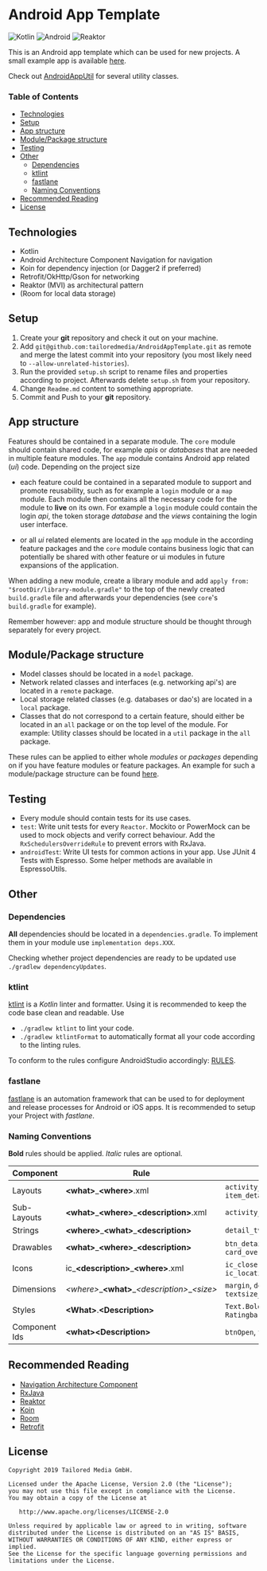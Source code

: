 # Android App Template
![Kotlin](https://img.shields.io/badge/Language-Kotlin-orange.svg) ![Android](https://img.shields.io/badge/Platform-Android-green.svg) ![Reaktor](https://img.shields.io/badge/Architecture-Reaktor-red.svg)

This is an Android app template which can be used for new projects. A small example app is available [here](https://github.com/tailoredmedia/AndroidAppTemplateExample).

Check out [AndroidAppUtil](https://github.com/tailoredmedia/AndroidAppUtil) for several utility classes.

### Table of Contents
* [Technologies](#technologies)
* [Setup](#setup)
* [App structure](#app_structure)
* [Module/Package structure](#module_structure)
* [Testing](#testing)
* [Other](#other)
    * [Dependencies](#dependencies)
    * [ktlint](#ktlint)
    * [fastlane](#fastlane)
    * [Naming Conventions](#naming_conventions)
* [Recommended Reading](#recommended_reading)
* [License](#license)

## Technologies <a name="technologies"></a>
* Kotlin
* Android Architecture Component Navigation for navigation
* Koin for dependency injection (or Dagger2 if preferred)
* Retrofit/OkHttp/Gson for networking
* Reaktor (MVI) as architectural pattern
* (Room for local data storage)

## Setup <a name="setup"></a>
1. Create your **git** repository and check it out on your machine.
2. Add `git@github.com:tailoredmedia/AndroidAppTemplate.git` as remote and merge the latest commit into your repository (you most likely need to `--allow-unrelated-histories`).
3. Run the provided `setup.sh` script to rename files and properties according to project. Afterwards delete `setup.sh` from your repository.
4. Change `Readme.md` content to something appropriate.
5. Commit and Push to your **git** repository.

## App structure <a name="app_structure"></a>
Features should be contained in a separate module. The `core` module should contain shared code, for example *apis* or *databases* that are needed in multiple feature modules. The `app` module contains Android app related (*ui*) code. Depending on the project size 

* each feature could be contained in a separated module to support and promote reusability, such as for example a `login` module or a `map` module. Each module then contains all the necessary code for the module to **live** on its own. For example a `login` module could contain the login *api*, the token storage *database* and the *views* containing the login user interface.

* or all *ui* related elements are located in the `app` module in the according feature packages and the `core` module contains business logic that can potentially be shared with other feature or ui modules in future expansions of the application.

When adding a new module, create a library module and add `apply from: "$rootDir/library-module.gradle"` to the top of the newly created `build.gradle` file and afterwards your dependencies (see `core`'s `build.gradle` for example).

Remember however: app and module structure should be thought through separately for every project.

## Module/Package structure <a name="module_structure"></a>
* Model classes should be located in a `model` package.
* Network related classes and interfaces (e.g. networking api's) are located in a `remote` package.
* Local storage related classes (e.g. databases or dao's) are located in a `local` package.
* Classes that do not correspond to a certain feature, should either be located in an `all` package or on the top level of the module. For example: Utility classes should be located in a `util` package in the `all` package.

These rules can be applied to either whole *modules* or *packages* depending on if you have feature modules or feature packages. An example for such a module/package structure can be found [here](https://github.com/tailoredmedia/AndroidAppTemplateExample).

## Testing <a name="testing"></a>
* Every module should contain tests for its use cases.
* `test`: Write unit tests for every `Reactor`. Mockito or PowerMock can be used to mock objects and verify correct behaviour. Add the `RxSchedulersOverrideRule` to prevent errors with RxJava.
* `androidTest`: Write UI tests for common actions in your app. Use JUnit 4 Tests with Espresso. Some helper methods are available in EspressoUtils.

## Other <a name="other"></a>

### Dependencies <a name="dependencies"></a>

**All** dependencies should be located in a `dependencies.gradle`. To implement them in your module use `implementation deps.XXX`.

Checking whether project dependencies are ready to be updated use `./gradlew dependencyUpdates`. 

### ktlint <a name="ktlint"></a>
[ktlint](https://ktlint.github.io/) is a *Kotlin* linter and formatter. Using it is recommended to keep the code base clean and readable. Use 
* `./gradlew ktlint` to lint your code.
* `./gradlew ktlintFormat` to automatically format all your code according to the linting rules.

To conform to the rules configure AndroidStudio accordingly: [RULES](https://github.com/pinterest/ktlint#-with-intellij-idea).


### fastlane <a name="fastlane"></a>
[fastlane](https://fastlane.tools/) is an automation framework that can be used to for deployment and release processes for Android or iOS apps. It is recommended to setup your Project with *fastlane*. 

### Naming Conventions <a name="naming_conventions"></a>
**Bold** rules should be applied. *Italic* rules are optional.

| Component        | Rule             | Example                   |
| ---------------- | ---------------------- | ----------------------------- |
| Layouts | **\<what\>**\_**\<where\>**.xml | `activity_main.xml`, `item_detail.xml` |
| Sub-Layouts | **\<what\>**\_**\<where\>**\_**\<description\>**.xml | `activity_main_appbar.xml` |
| Strings | **\<where\>**\_**\<what\>**\_**\<description\>** | `detail_tv_location` |
| Drawables | **\<what\>**\_**\<where\>**\_**\<description\>** | `btn_detail_background`, `card_overview_background` |
| Icons | ic_**\<description\>**\_**\<where\>**.xml | `ic_close.xml`, `ic_location_pin_detail.xml` |
| Dimensions | *\<where\>*\_**\<what\>**\_*\<description\>*\_*\<size\>* | `margin`, `detail_height_card`, `textsize_small` |
| Styles | **\<What\>**\.**\<Description\>** | `Text.Bold`, `Ratingbar.Preview` |
| Component Ids | **\<what\>\<Description\>** | `btnOpen`, `tvTitle` |


## Recommended Reading <a name="recommended_reading"></a>
* [Navigation Architecture Component](https://developer.android.com/topic/libraries/architecture/navigation/)
* [RxJava](http://www.vogella.com/tutorials/RxJava/article.html)
* [Reaktor](https://github.com/floschu/Reaktor)
* [Koin](https://insert-koin.io/)
* [Room](http://www.vogella.com/tutorials/AndroidSQLite/article.html)
* [Retrofit](http://www.vogella.com/tutorials/Retrofit/article.html)

## License <a name="license"></a>
```
Copyright 2019 Tailored Media GmbH.

Licensed under the Apache License, Version 2.0 (the "License");
you may not use this file except in compliance with the License.
You may obtain a copy of the License at

   http://www.apache.org/licenses/LICENSE-2.0

Unless required by applicable law or agreed to in writing, software
distributed under the License is distributed on an "AS IS" BASIS,
WITHOUT WARRANTIES OR CONDITIONS OF ANY KIND, either express or implied.
See the License for the specific language governing permissions and
limitations under the License.
```

